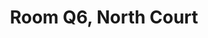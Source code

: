 ---
basin: 'No'
cudn: true
floor: Ground
grade: 5
images: []
living_room: 'No'
location: North Court
name: Q6
network: Wired and Wireless
title: Room Q6, North Court
---